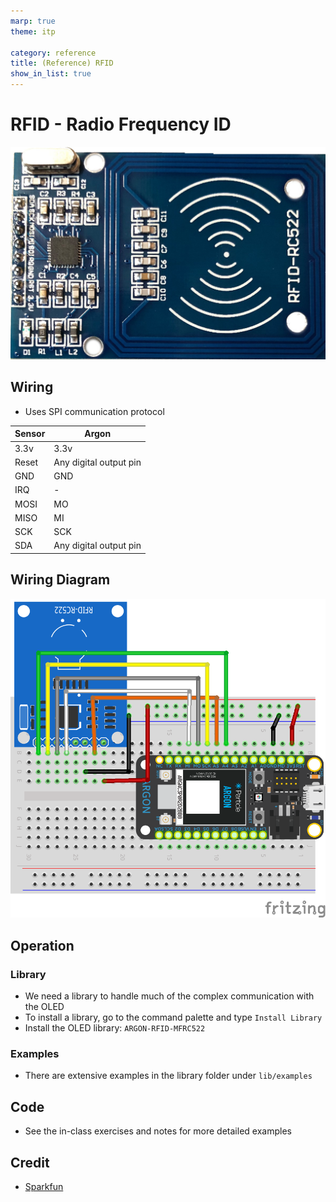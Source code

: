 ```yaml
---
marp: true
theme: itp

category: reference
title: (Reference) RFID
show_in_list: true
---
```


<!-- headingDivider: 2 -->

# RFID - Radio Frequency ID 

<img src="rfid.assets/rfid_mfc522_sensor.jpg" style="width:600px;" />



## Wiring 

- Uses SPI communication protocol

| Sensor | Argon                  |
| ------ | ---------------------- |
| 3.3v   | 3.3v                   |
| Reset  | Any digital output pin |
| GND    | GND                    |
| IRQ    | -                      |
| MOSI   | MO                     |
| MISO   | MI                     |
| SCK    | SCK                    |
| SDA    | Any digital output pin |

## Wiring Diagram

<img src="rfid.assets/rfid_bb.png" style="width:800px;" />



## Operation

### Library

* We need a library to handle much of the complex communication with the OLED 
* To install a library, go to the command palette and type `Install Library`
* Install the OLED library: `ARGON-RFID-MFRC522`

### Examples

- There are extensive examples in the library folder under `lib/examples`

## Code

- See the in-class exercises and notes for more detailed examples

## Credit

* [Sparkfun](https://www.sparkfun.com/products/13285)























